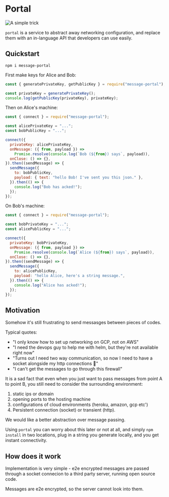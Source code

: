 # Portal

![A simple trick](https://mastermixmovies.files.wordpress.com/2018/10/290a2-prestige5.jpg)

`portal` is a service to abstract away networking configuration, and replace
them with an in-language API that developers can use easily.

## Quickstart

`npm i message-portal`

First make keys for Alice and Bob:

```js
const { generatePrivateKey, getPublicKey } = require("message-portal");

const privateKey = generatePrivateKey();
console.log(getPublicKey(privateKey), privateKey);
```

Then on Alice's machine:

```js
const { connect } = require("message-portal");

const alicePrivateKey = "...";
const bobPublicKey = "...";

connect({
  privateKey: alicePrivateKey,
  onMessage: ({ from, payload }) =>
    Promise.resolve(console.log(`Bob (${from}) says`, payload)),
  onClose: () => {},
}).then((sendMessage) => {
  sendMessage({
    to: bobPublicKey,
    payload: { text: "hello Bob! I've sent you this json." },
  }).then(() => {
    console.log("Bob has acked!");
  });
});
```

On Bob's machine:

```js
const { connect } = require("message-portal");

const bobPrivateKey = "...";
const alicePublicKey = "...";

connect({
  privateKey: bobPrivateKey,
  onMessage: ({ from, payload }) =>
    Promise.resolve(console.log(`Alice (${from}) says`, payload)),
  onClose: () => {},
}).then((sendMessage) => {
  sendMessage({
    to: alicePublicKey,
    payload: "hello Alice, here's a string message.",
  }).then(() => {
    console.log("Alice has acked!");
  });
});
```

## Motivation

Somehow it's still frustrating to send messasges between pieces of codes.

Typical quotes:

- "I only know how to set up networking on GCP, not on AWS"
- "I need the devops guy to help me with helm, but they're not available right
  now"
- "Turns out I need two way communication, so now I need to have a socket
  alongside my http connections 🤦"
- "I can't get the messages to go through this firewall"

It is a sad fact that even when you just want to pass messages from point A to
point B, you still need to consider the surrounding environment:

1. static ips or domain
1. opening ports to the hosting machine
1. configurations of cloud environments (heroku, amazon, gcp etc')
1. Persistent connection (socket) or transient (http).

We would like a better abstraction over message passing.

Using `portal` you can worry about this later or not at all, and simply
`npm install` in two locations, plug in a string you generate locally, and you
get instant connectivity.

## How does it work

Implementation is very simple - e2e encrypted messages are passed through a
socket connecion to a third party server, running open source code.

Messages are e2e encrypted, so the server cannot look into them.

